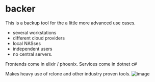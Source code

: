 # backer
This is a backup tool for the a little more advanced use cases.
- several workstations
- different cloud providers
- local NASses
- independent users
- no central servers.

Frontends come in elixir / phoenix.
Services come in dotnet c#

Makes heavy use of rclone and other industry proven tools.
![image](https://github.com/user-attachments/assets/883978a2-605f-4068-a06e-205ac14b6295)
